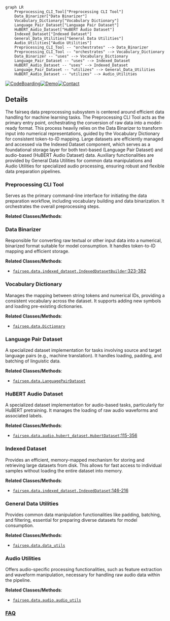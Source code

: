 ```mermaid
graph LR
    Preprocessing_CLI_Tool["Preprocessing CLI Tool"]
    Data_Binarizer["Data Binarizer"]
    Vocabulary_Dictionary["Vocabulary Dictionary"]
    Language_Pair_Dataset["Language Pair Dataset"]
    HuBERT_Audio_Dataset["HuBERT Audio Dataset"]
    Indexed_Dataset["Indexed Dataset"]
    General_Data_Utilities["General Data Utilities"]
    Audio_Utilities["Audio Utilities"]
    Preprocessing_CLI_Tool -- "orchestrates" --> Data_Binarizer
    Preprocessing_CLI_Tool -- "orchestrates" --> Vocabulary_Dictionary
    Data_Binarizer -- "uses" --> Vocabulary_Dictionary
    Language_Pair_Dataset -- "uses" --> Indexed_Dataset
    HuBERT_Audio_Dataset -- "uses" --> Indexed_Dataset
    Language_Pair_Dataset -- "utilizes" --> General_Data_Utilities
    HuBERT_Audio_Dataset -- "utilizes" --> Audio_Utilities
```

[![CodeBoarding](https://img.shields.io/badge/Generated%20by-CodeBoarding-9cf?style=flat-square)](https://github.com/CodeBoarding/CodeBoarding)[![Demo](https://img.shields.io/badge/Try%20our-Demo-blue?style=flat-square)](https://www.codeboarding.org/demo)[![Contact](https://img.shields.io/badge/Contact%20us%20-%20contact@codeboarding.org-lightgrey?style=flat-square)](mailto:contact@codeboarding.org)

## Details

The fairseq data preprocessing subsystem is centered around efficient data handling for machine learning tasks. The Preprocessing CLI Tool acts as the primary entry point, orchestrating the conversion of raw data into a model-ready format. This process heavily relies on the Data Binarizer to transform input into numerical representations, guided by the Vocabulary Dictionary for consistent token-to-ID mapping. Large datasets are efficiently managed and accessed via the Indexed Dataset component, which serves as a foundational storage layer for both text-based (Language Pair Dataset) and audio-based (HuBERT Audio Dataset) data. Auxiliary functionalities are provided by General Data Utilities for common data manipulations and Audio Utilities for specialized audio processing, ensuring robust and flexible data preparation pipelines.

### Preprocessing CLI Tool
Serves as the primary command-line interface for initiating the data preparation workflow, including vocabulary building and data binarization. It orchestrates the overall preprocessing steps.


**Related Classes/Methods**:



### Data Binarizer
Responsible for converting raw textual or other input data into a numerical, binarized format suitable for model consumption. It handles token-to-ID mapping and efficient storage.


**Related Classes/Methods**:

- <a href="https://github.com/facebookresearch/fairseq/blob/main/fairseq/data/indexed_dataset.py#L323-L382" target="_blank" rel="noopener noreferrer">`fairseq.data.indexed_dataset.IndexedDatasetBuilder`:323-382</a>


### Vocabulary Dictionary
Manages the mapping between string tokens and numerical IDs, providing a consistent vocabulary across the dataset. It supports adding new symbols and loading pre-existing dictionaries.


**Related Classes/Methods**:

- <a href="https://github.com/facebookresearch/fairseq/blob/main/fairseq/data/dictionary.py" target="_blank" rel="noopener noreferrer">`fairseq.data.Dictionary`</a>


### Language Pair Dataset
A specialized dataset implementation for tasks involving source and target language pairs (e.g., machine translation). It handles loading, padding, and batching of linguistic data.


**Related Classes/Methods**:

- <a href="https://github.com/facebookresearch/fairseq/blob/main/fairseq/data/language_pair_dataset.py" target="_blank" rel="noopener noreferrer">`fairseq.data.LanguagePairDataset`</a>


### HuBERT Audio Dataset
A specialized dataset implementation for audio-based tasks, particularly for HuBERT pretraining. It manages the loading of raw audio waveforms and associated labels.


**Related Classes/Methods**:

- <a href="https://github.com/facebookresearch/fairseq/blob/main/fairseq/data/audio/hubert_dataset.py#L115-L356" target="_blank" rel="noopener noreferrer">`fairseq.data.audio.hubert_dataset.HubertDataset`:115-356</a>


### Indexed Dataset
Provides an efficient, memory-mapped mechanism for storing and retrieving large datasets from disk. This allows for fast access to individual samples without loading the entire dataset into memory.


**Related Classes/Methods**:

- <a href="https://github.com/facebookresearch/fairseq/blob/main/fairseq/data/indexed_dataset.py#L146-L216" target="_blank" rel="noopener noreferrer">`fairseq.data.indexed_dataset.IndexedDataset`:146-216</a>


### General Data Utilities
Provides common data manipulation functionalities like padding, batching, and filtering, essential for preparing diverse datasets for model consumption.


**Related Classes/Methods**:

- <a href="https://github.com/facebookresearch/fairseq/blob/main/fairseq/data/data_utils.py" target="_blank" rel="noopener noreferrer">`fairseq.data.data_utils`</a>


### Audio Utilities
Offers audio-specific processing functionalities, such as feature extraction and waveform manipulation, necessary for handling raw audio data within the pipeline.


**Related Classes/Methods**:

- <a href="https://github.com/facebookresearch/fairseq/blob/main/fairseq/data/audio/audio_utils.py" target="_blank" rel="noopener noreferrer">`fairseq.data.audio.audio_utils`</a>




### [FAQ](https://github.com/CodeBoarding/GeneratedOnBoardings/tree/main?tab=readme-ov-file#faq)